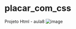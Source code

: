 # placar_com_css
Projeto Html - aula8
![image](https://github.com/ThiagoManguinho/placar_com_css/assets/142419724/3b4a0e47-cfd0-496c-a2cd-ce1a84c4c5cc)
